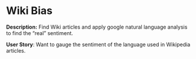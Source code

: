 # Wiki Bias

**Description:** Find Wiki articles and apply google natural language analysis to find the “real” sentiment.

**User Story**: Want to gauge the sentiment of the language used in Wikipedia articles.
